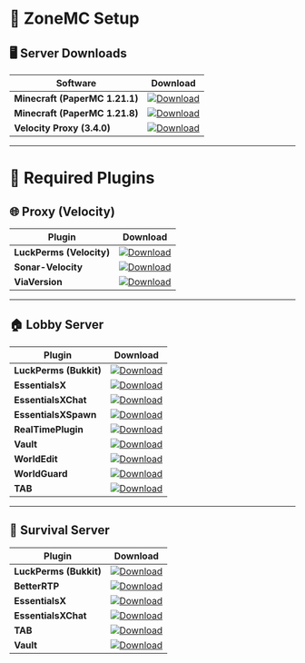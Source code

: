 # 🧩 ZoneMC Setup

## 🖥️ Server Downloads

| Software | Download |
|-----------|-----------|
| **Minecraft (PaperMC 1.21.1)** | [![Download](https://img.shields.io/badge/⬇️-PaperMC-blue?style=for-the-badge)](https://papermc.io/downloads/all?project=paper) |
| **Minecraft (PaperMC 1.21.8)** | [![Download](https://img.shields.io/badge/⬇️-PaperMC-blue?style=for-the-badge)](https://papermc.io/downloads/all?project=paper) |
| **Velocity Proxy (3.4.0)** | [![Download](https://img.shields.io/badge/⬇️-Velocity-blue?style=for-the-badge)](https://papermc.io/downloads/velocity) |

---

# 🔌 Required Plugins

## 🌐 Proxy (Velocity)

| Plugin | Download |
|--------|----------|
| **LuckPerms (Velocity)** | [![Download](https://img.shields.io/badge/⬇️-LuckPerms%20Velocity-blue?style=for-the-badge)](https://download.luckperms.net/1606/velocity/LuckPerms-Velocity-5.5.17.jar) |
| **Sonar-Velocity** | [![Download](https://img.shields.io/badge/⬇️-Download-blue?style=for-the-badge)](https://www.spigotmc.org/resources/sonar-velocity.107264/) |
| **ViaVersion** | [![Download](https://img.shields.io/badge/⬇️-Download-blue?style=for-the-badge)](https://cdn.modrinth.com/data/P1OZGk5p/versions/sVahWBKF/ViaVersion-5.5.1.jar) |

---

## 🏠 Lobby Server

| Plugin | Download |
|--------|----------|
| **LuckPerms (Bukkit)** | [![Download](https://img.shields.io/badge/⬇️-LuckPerms%20Bukkit-blue?style=for-the-badge)](https://download.luckperms.net/1606/bukkit/loader/LuckPerms-Bukkit-5.5.17.jar) |
| **EssentialsX** | [![Download](https://img.shields.io/badge/⬇️-Download-blue?style=for-the-badge)](https://release-assets.githubusercontent.com/github-production-release-asset/33965866/03f261c3-f583-4b3d-b1d4-e75877afb2cb?sp=r&sv=2018-11-09&sr=b&spr=https&se=2025-10-11T23%3A58%3A57Z&rscd=attachment%3B+filename%3DEssentialsX-2.21.2.jar&rsct=application%2Foctet-stream&skoid=96c2d410-5711-43a1-aedd-ab1947aa7ab0&sktid=398a6654-997b-47e9-b12b-9515b896b4de&skt=2025-10-11T22%3A58%3A20Z&ske=2025-10-11T23%3A58%3A57Z&sks=b&skv=2018-11-09&sig=Wxf63nNC%2FmijW%2BB%2FGBFOI2wVDCOXw6gB5x1mVY3jz2g%3D) |
| **EssentialsXChat** | [![Download](https://img.shields.io/badge/⬇️-Download-blue?style=for-the-badge)](https://release-assets.githubusercontent.com/github-production-release-asset/33965866/4cccbedf-5b8f-4436-a582-4044b85075ad?sp=r&sv=2018-11-09&sr=b&spr=https&se=2025-10-11T23%3A48%3A15Z&rscd=attachment%3B+filename%3DEssentialsXChat-2.21.2.jar&rsct=application%2Foctet-stream&skoid=96c2d410-5711-43a1-aedd-ab1947aa7ab0&sktid=398a6654-997b-47e9-b12b-9515b896b4de&skt=2025-10-11T22%3A47%3A55Z&ske=2025-10-11T23%3A48%3A15Z&sks=b&skv=2018-11-09&sig=G5W962JgMi5NbeMR8W4o0KATbXursSXOfNypvigXbeg%3D) |
| **EssentialsXSpawn** | [![Download](https://img.shields.io/badge/⬇️-Download-blue?style=for-the-badge)](https://release-assets.githubusercontent.com/github-production-release-asset/33965866/f4435dd5-35c8-4169-ba87-d7561eea0eb4?sp=r&sv=2018-11-09&sr=b&spr=https&se=2025-10-11T23%3A50%3A24Z&rscd=attachment%3B+filename%3DEssentialsXSpawn-2.21.2.jar&rsct=application%2Foctet-stream&skoid=96c2d410-5711-43a1-aedd-ab1947aa7ab0&sktid=398a6654-997b-47e9-b12b-9515b896b4de&skt=2025-10-11T22%3A50%3A10Z&ske=2025-10-11T23%3A50%3A24Z&sks=b&skv=2018-11-09&sig=L6a3B7PUvI8%2BhUbDxSNkZuHyBASWUrQgYihBsHtHge8%3D) |
| **RealTimePlugin** | [![Download](https://img.shields.io/badge/⬇️-Download-blue?style=for-the-badge)](https://www.spigotmc.org/resources/real-time-plugin.69545/download?version=488487) |
| **Vault** | [![Download](https://img.shields.io/badge/⬇️-Download-blue?style=for-the-badge)](https://www.spigotmc.org/resources/vault.34315/download?version=344916) |
| **WorldEdit** | [![Download](https://img.shields.io/badge/⬇️-Download-blue?style=for-the-badge)](https://cdn.modrinth.com/data/1u6JkXh5/versions/Bu1zaaoc/worldedit-bukkit-7.3.9.jar) |
| **WorldGuard** | [![Download](https://img.shields.io/badge/⬇️-Download-blue?style=for-the-badge)](https://cdn.modrinth.com/data/DKY9btbd/versions/J66QOTLZ/worldguard-bukkit-7.0.12-dist.jar) |
| **TAB** | [![Download](https://img.shields.io/badge/⬇️-Download-blue?style=for-the-badge)](https://www.spigotmc.org/resources/tab-1-7-x-1-21-10.57806/download?version=610153) |

---

## 🌲 Survival Server

| Plugin | Download |
|--------|----------|
| **LuckPerms (Bukkit)** | [![Download](https://img.shields.io/badge/⬇️-LuckPerms%20Bukkit-blue?style=for-the-badge)](https://download.luckperms.net/1606/bukkit/loader/LuckPerms-Bukkit-5.5.17.jar) |
| **BetterRTP** | [![Download](https://img.shields.io/badge/⬇️-Download-blue?style=for-the-badge)](https://www.spigotmc.org/resources/better-rtp-random-wild-teleport.36081/) |
| **EssentialsX** | [![Download](https://img.shields.io/badge/⬇️-Download-blue?style=for-the-badge)](https://release-assets.githubusercontent.com/github-production-release-asset/33965866/03f261c3-f583-4b3d-b1d4-e75877afb2cb?sp=r&sv=2018-11-09&sr=b&spr=https&se=2025-10-11T23%3A58%3A57Z&rscd=attachment%3B+filename%3DEssentialsX-2.21.2.jar&rsct=application%2Foctet-stream&skoid=96c2d410-5711-43a1-aedd-ab1947aa7ab0&sktid=398a6654-997b-47e9-b12b-9515b896b4de&skt=2025-10-11T22%3A58%3A20Z&ske=2025-10-11T23%3A58%3A57Z&sks=b&skv=2018-11-09&sig=Wxf63nNC%2FmijW%2BB%2FGBFOI2wVDCOXw6gB5x1mVY3jz2g%3D) |
| **EssentialsXChat** | [![Download](https://img.shields.io/badge/⬇️-Download-blue?style=for-the-badge)](https://release-assets.githubusercontent.com/github-production-release-asset/33965866/4cccbedf-5b8f-4436-a582-4044b85075ad?sp=r&sv=2018-11-09&sr=b&spr=https&se=2025-10-11T23%3A48%3A15Z&rscd=attachment%3B+filename%3DEssentialsXChat-2.21.2.jar&rsct=application%2Foctet-stream&skoid=96c2d410-5711-43a1-aedd-ab1947aa7ab0&sktid=398a6654-997b-47e9-b12b-9515b896b4de&skt=2025-10-11T22%3A47%3A55Z&ske=2025-10-11T23%3A48%3A15Z&sks=b&skv=2018-11-09&sig=G5W962JgMi5NbeMR8W4o0KATbXursSXOfNypvigXbeg%3D) |
| **TAB** | [![Download](https://img.shields.io/badge/⬇️-Download-blue?style=for-the-badge)](https://www.spigotmc.org/resources/tab-1-7-x-1-21-10.57806/download?version=610153) |
| **Vault** | [![Download](https://img.shields.io/badge/⬇️-Download-blue?style=for-the-badge)](https://www.spigotmc.org/resources/vault.34315/download?version=344916) |
